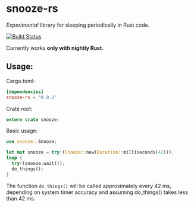 snooze-rs
=========

*Experimental* library for sleeping periodically in Rust code.

[![Build Status](https://travis-ci.org/Gekkio/snooze-rs.svg?branch=master)](https://travis-ci.org/Gekkio/snooze-rs)

Currently works **only with nightly Rust**.

## Usage:

Cargo.toml:

```toml
[dependencies]
snooze-rs = "0.0.2"
```

Crate root:

```rust
extern crate snooze;
```

Basic usage:

```rust
use snooze::Snooze;

let mut snooze = try!(Snooze::new(Duration::milliseconds(42)));
loop {
  try!(snooze.wait());
  do_things();
}
```

The function `do_things()` will be called approximately every 42 ms, depending on
system timer accuracy and assuming do_things() takes less than 42 ms.
